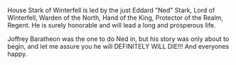 House Stark of Winterfell is led by the just Eddard "Ned" Stark, Lord of
Winterfell, Warden of the North, Hand of the King, Protector of the Realm,
Regent.  He is surely honorable and will lead a long and prosperous life.

Joffrey Baratheon was the one to do Ned in, but his story was only about to begin, and let me assure you he will DEFINITELY WILL DIE!!! And everyones happy.
